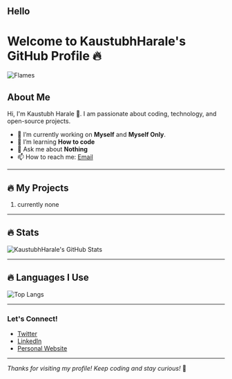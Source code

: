 ## Hello 
# Welcome to KaustubhHarale's GitHub Profile 🔥

![Flames](https://via.placeholder.com/1500x300/000000/FF0000?text=Flames)  <!-- You can replace this URL with a red flames image if you'd like -->

## About Me

Hi, I'm Kaustubh Harale 👋. I am passionate about coding, technology, and open-source projects.

- 🔭 I’m currently working on **Myself** and **Myself Only**.
- 🌱 I’m learning **How to code**
- 💬 Ask me about **Nothing**
- 📫 How to reach me: [Email](mailto:kaustubhharale20@gmail.com)

---

## 🔥 My Projects

1. currently none
---

## 🔥 Stats

![KaustubhHarale's GitHub Stats](https://github-readme-stats.vercel.app/api?username=KaustubhHarale&show_icons=true&theme=radical)

---

## 🔥 Languages I Use

![Top Langs](https://github-readme-stats.vercel.app/api/top-langs/?username=KaustubhHarale&langs_count=10&layout=compact&theme=radical)

---

### Let's Connect!

- [Twitter](https://twitter.com/your_username)
- [LinkedIn](https://www.linkedin.com/in/your-linkedin)
- [Personal Website](https://www.kaustubharale.com)

---

*Thanks for visiting my profile! Keep coding and stay curious!* 🚀

